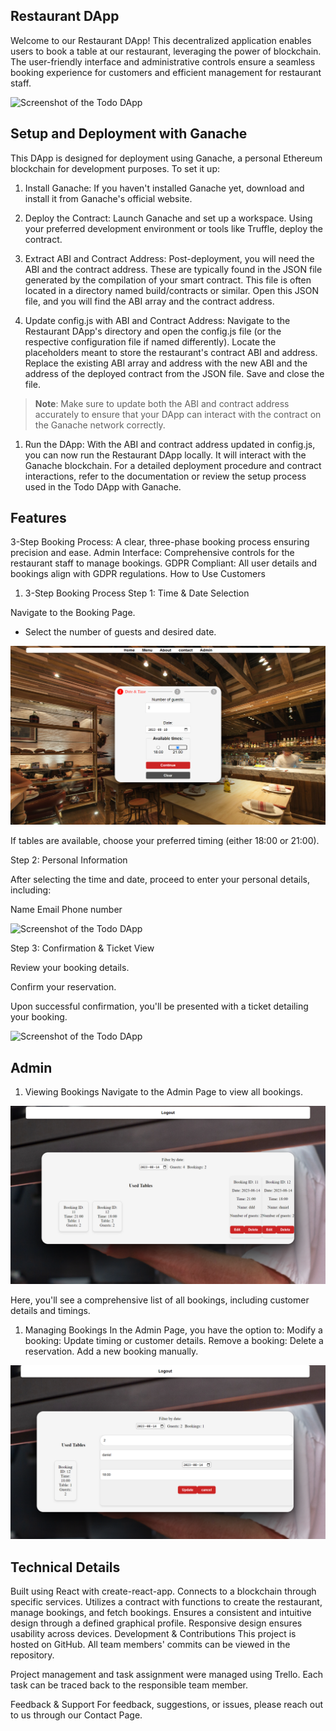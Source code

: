 ## Restaurant DApp
Welcome to our Restaurant DApp! This decentralized application enables users to book a table at our restaurant, leveraging the power of blockchain. The user-friendly interface and administrative controls ensure a seamless booking experience for customers and efficient management for restaurant staff.


![Screenshot of the Todo DApp](./therestaurant//public/Home.png)


## Setup and Deployment with Ganache
This DApp is designed for deployment using Ganache, a personal Ethereum blockchain for development purposes. To set it up:

1. Install Ganache:
If you haven't installed Ganache yet, download and install it from Ganache's official website.

2. Deploy the Contract:
Launch Ganache and set up a workspace.
Using your preferred development environment or tools like Truffle, deploy the contract.

3. Extract ABI and Contract Address:
Post-deployment, you will need the ABI and the contract address. These are typically found in the JSON file generated by the compilation of your smart contract. This file is often located in a directory named build/contracts or similar.
Open this JSON file, and you will find the ABI array and the contract address.

4. Update config.js with ABI and Contract Address:
Navigate to the Restaurant DApp's directory and open the config.js file (or the respective configuration file if named differently).
Locate the placeholders meant to store the restaurant's contract ABI and address.
Replace the existing ABI array and address with the new ABI and the address of the deployed contract from the JSON file.
Save and close the file.

>**Note**: Make sure to update both the ABI and contract address accurately to ensure that your DApp can interact with the contract on the Ganache network correctly.

1. Run the DApp:
With the ABI and contract address updated in config.js, you can now run the Restaurant DApp locally. It will interact with the Ganache blockchain.
For a detailed deployment procedure and contract interactions, refer to the documentation or review the setup process used in the Todo DApp with Ganache.
## Features
3-Step Booking Process: A clear, three-phase booking process ensuring precision and ease.
Admin Interface: Comprehensive controls for the restaurant staff to manage bookings.
GDPR Compliant: All user details and bookings align with GDPR regulations.
How to Use
Customers
1. 3-Step Booking Process
Step 1: Time & Date Selection

Navigate to the Booking Page.

* Select the number of guests and desired date.

![Screenshot of the Todo DApp](./therestaurant//public/viewBook1.png)

If tables are available, choose your preferred timing (either 18:00 or 21:00).



Step 2: Personal Information

After selecting the time and date, proceed to enter your personal details, including:

Name
Email
Phone number

![Screenshot of the Todo DApp](./therestaurant//public/viewBook2.png)

Step 3: Confirmation & Ticket View

Review your booking details.

Confirm your reservation.

Upon successful confirmation, you'll be presented with a ticket detailing your booking.

![Screenshot of the Todo DApp](./therestaurant//public/viewBook3.png)


## Admin
1. Viewing Bookings
Navigate to the Admin Page to view all bookings.

![Screenshot of the Todo DApp](./therestaurant//public/adminview.png)


Here, you'll see a comprehensive list of all bookings, including customer details and timings.

1. Managing Bookings
In the Admin Page, you have the option to:
Modify a booking: Update timing or customer details.
Remove a booking: Delete a reservation.
Add a new booking manually.

![Screenshot of the Todo DApp](./therestaurant//public/adminmangement.png)


## Technical Details
Built using React with create-react-app.
Connects to a blockchain through specific services.
Utilizes a contract with functions to create the restaurant, manage bookings, and fetch bookings.
Ensures a consistent and intuitive design through a defined graphical profile.
Responsive design ensures usability across devices.
Development & Contributions
This project is hosted on GitHub. All team members' commits can be viewed in the repository.

Project management and task assignment were managed using Trello. Each task can be traced back to the responsible team member.

Feedback & Support
For feedback, suggestions, or issues, please reach out to us through our Contact Page.